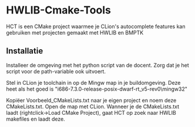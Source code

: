 HWLIB-Cmake-Tools
========
HCT is een CMake project waarmee je CLion's autocomplete features kan gebruiken met projecten gemaakt met HWLIB en BMPTK


Installatie
---
Installeer de omgeving met het python script van de docent. 
Zorg dat je het script voor de path-variable ook uitvoert. 

Stel in CLion je toolchain in op de Mingw map in je buildomgeving. Deze heet als het goed is "i686-7.3.0-release-posix-dwarf-rt_v5-rev0\mingw32"

Kopiëer Voorbeeld_CMakeLists.txt naar je eigen project en noem deze CMakeLists.txt. 
Open de map met CLion. Wanneer je de CMakeLists.txt laadt (rightclick->Load CMake Project), gaat HCT op zoek naar HWLIB makefiles en laadt deze. 

